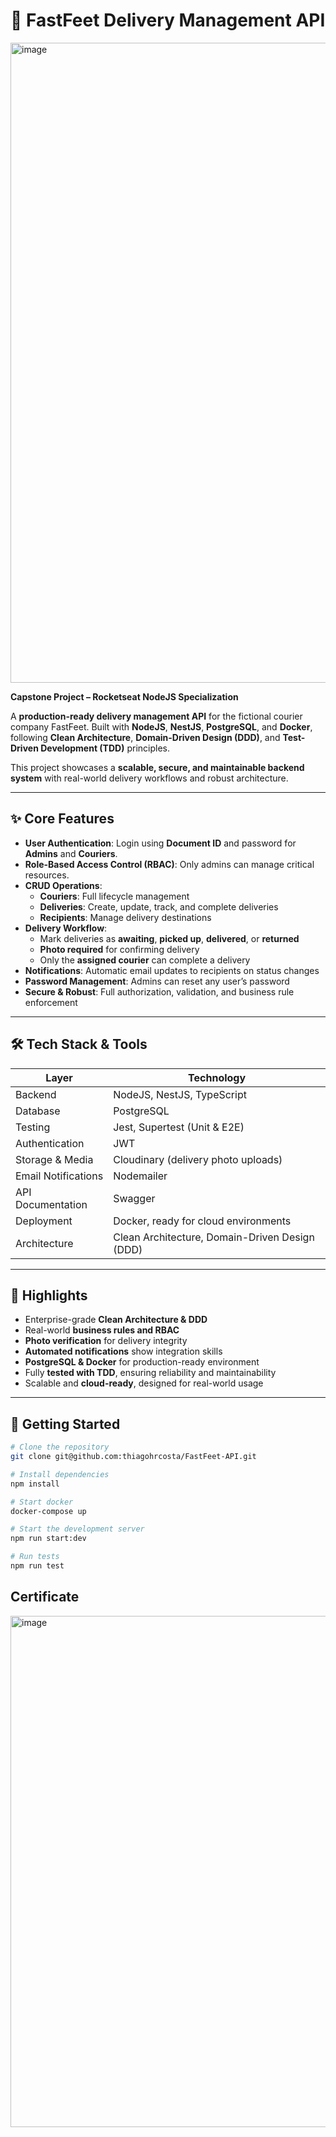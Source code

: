 
# 🚀 FastFeet Delivery Management API
<img width="1536" height="1024" alt="image" src="https://github.com/user-attachments/assets/cf847ba8-5850-407c-9290-85e1cbe760fe" />

**Capstone Project – Rocketseat NodeJS Specialization**

A **production-ready delivery management API** for the fictional courier company FastFeet. Built with **NodeJS**, **NestJS**, **PostgreSQL**, and **Docker**, following **Clean Architecture**, **Domain-Driven Design (DDD)**, and **Test-Driven Development (TDD)** principles.

This project showcases a **scalable, secure, and maintainable backend system** with real-world delivery workflows and robust architecture.

---

## ✨ Core Features

- **User Authentication**: Login using **Document ID** and password for **Admins** and **Couriers**.
- **Role-Based Access Control (RBAC)**: Only admins can manage critical resources.
- **CRUD Operations**:
  - **Couriers**: Full lifecycle management
  - **Deliveries**: Create, update, track, and complete deliveries
  - **Recipients**: Manage delivery destinations
- **Delivery Workflow**:
  - Mark deliveries as **awaiting**, **picked up**, **delivered**, or **returned**
  - **Photo required** for confirming delivery
  - Only the **assigned courier** can complete a delivery
- **Notifications**: Automatic email updates to recipients on status changes
- **Password Management**: Admins can reset any user’s password
- **Secure & Robust**: Full authorization, validation, and business rule enforcement

---

## 🛠 Tech Stack & Tools

| Layer | Technology |
|-------|------------|
| Backend | NodeJS, NestJS, TypeScript |
| Database | PostgreSQL |
| Testing | Jest, Supertest (Unit & E2E) |
| Authentication | JWT |
| Storage & Media | Cloudinary (delivery photo uploads) |
| Email Notifications | Nodemailer |
| API Documentation | Swagger |
| Deployment | Docker, ready for cloud environments |
| Architecture | Clean Architecture, Domain-Driven Design (DDD) |

---

## 💎 Highlights

- Enterprise-grade **Clean Architecture & DDD**
- Real-world **business rules and RBAC**
- **Photo verification** for delivery integrity
- **Automated notifications** show integration skills
- **PostgreSQL & Docker** for production-ready environment
- Fully **tested with TDD**, ensuring reliability and maintainability
- Scalable and **cloud-ready**, designed for real-world usage

---

## 🚀 Getting Started

```bash
# Clone the repository
git clone git@github.com:thiagohrcosta/FastFeet-API.git

# Install dependencies
npm install

# Start docker
docker-compose up

# Start the development server
npm run start:dev

# Run tests
npm run test
```

## Certificate
<img width="1241" height="818" alt="image" src="https://github.com/user-attachments/assets/c6374395-9210-4a72-a1a0-dd0292f6a272" />

